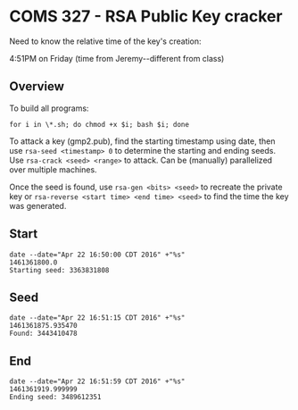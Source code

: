 # COMS 327 - RSA Public Key cracker

Need to know the relative time of the key's creation:

4:51PM on Friday (time from Jeremy--different from class)

## Overview
To build all programs:

    for i in \*.sh; do chmod +x $i; bash $i; done

To attack a key (gmp2.pub), find the starting timestamp using
date, then use `rsa-seed <timestamp> 0` to determine the starting
and ending seeds. Use `rsa-crack <seed> <range>` to attack.
Can be (manually) parallelized over multiple machines.

Once the seed is found, use `rsa-gen <bits> <seed>` to recreate the
private key or `rsa-reverse <start time> <end time> <seed>` to find
the time the key was generated. 

## Start
    date --date="Apr 22 16:50:00 CDT 2016" +"%s"
    1461361800.0
    Starting seed: 3363831808

## Seed
    date --date="Apr 22 16:51:15 CDT 2016" +"%s"
    1461361875.935470
    Found: 3443410478

## End
    date --date="Apr 22 16:51:59 CDT 2016" +"%s"
    1461361919.999999
    Ending seed: 3489612351
